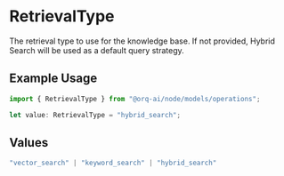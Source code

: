 # RetrievalType

The retrieval type to use for the knowledge base. If not provided, Hybrid Search will be used as a default query strategy.

## Example Usage

```typescript
import { RetrievalType } from "@orq-ai/node/models/operations";

let value: RetrievalType = "hybrid_search";
```

## Values

```typescript
"vector_search" | "keyword_search" | "hybrid_search"
```